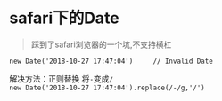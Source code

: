# safari下的Date

>踩到了safari浏览器的一个坑,不支持横杠

`new Date('2018-10-27 17:47:04')     // Invalid Date  `

解决方法：正则替换
将`-`变成`/`  
`new Date('2018-10-27 17:47:04').replace(/-/g,'/') `
